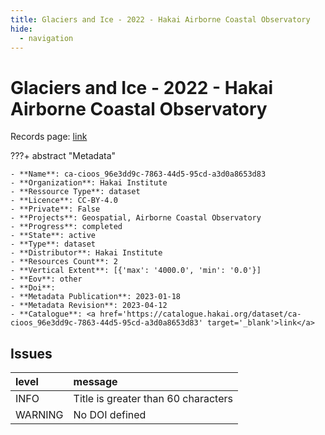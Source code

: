 ```yaml
---
title: Glaciers and Ice - 2022 - Hakai Airborne Coastal Observatory
hide:
  - navigation
---
```


# Glaciers and Ice - 2022 - Hakai Airborne Coastal Observatory

Records page: <a href='https://catalogue.hakai.org/dataset/ca-cioos_96e3dd9c-7863-44d5-95cd-a3d0a8653d83' target='_blank'>link</a>

???+ abstract "Metadata"

    - **Name**: ca-cioos_96e3dd9c-7863-44d5-95cd-a3d0a8653d83 
    - **Organization**: Hakai Institute 
    - **Ressource Type**: dataset 
    - **Licence**: CC-BY-4.0 
    - **Private**: False 
    - **Projects**: Geospatial, Airborne Coastal Observatory 
    - **Progress**: completed 
    - **State**: active 
    - **Type**: dataset 
    - **Distributor**: Hakai Institute 
    - **Resources Count**: 2 
    - **Vertical Extent**: [{'max': '4000.0', 'min': '0.0'}] 
    - **Eov**: other 
    - **Doi**:  
    - **Metadata Publication**: 2023-01-18 
    - **Metadata Revision**: 2023-04-12 
    - **Catalogue**: <a href='https://catalogue.hakai.org/dataset/ca-cioos_96e3dd9c-7863-44d5-95cd-a3d0a8653d83' target='_blank'>link</a> 

<div id='map'></div>




## Issues
| level   | message                             |
|:--------|:------------------------------------|
| INFO    | Title is greater than 60 characters |
| WARNING | No DOI defined                      |


<script>
   document.addEventListener("DOMContentLoaded", function() {
    var map = L.map('map').setView([51.505, -125.09], 5);
    L.tileLayer('https://tile.openstreetmap.org/{z}/{x}/{y}.png', {
        maxZoom: 19,
        attribution: '&copy; <a href="http://www.openstreetmap.org/copyright">OpenStreetMap</a>'
    }).addTo(map);
    var geojsonFeature = {
        "type": "Feature",
        "properties": {
            "name" : "Glaciers and Ice - 2022 - Hakai Airborne Coastal Observatory"
        },
        "geometry": {'type': 'Polygon', 'coordinates': [[[-127.8, 48.1], [-113.1, 48.1], [-113.1, 56.61], [-127.8, 56.61], [-127.8, 48.1]]]}
    }
    L.geoJSON(geojsonFeature).addTo(map);
   })
</script>